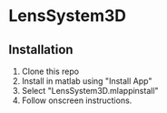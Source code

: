 # LensSystem3D

## Installation 
1. Clone this repo
2. Install in matlab using "Install App"
3. Select "LensSystem3D.mlappinstall"
4. Follow onscreen instructions.
